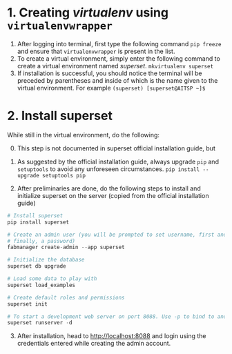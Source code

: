 # 1. Creating *virtualenv* using `virtualenvwrapper`

1. After logging into terminal, first type the following command
`pip freeze` 
and ensure that `virtualenvwrapper` is present in the list. 
2. To create a virtual environment, simply enter the following command to create a virtual environment named *superset*.
`mkvirtualenv superset` 
3. If installation is successful, you should notice the terminal will be preceded by parentheses and inside of which is the name given to the virtual environment. For example
`(superset) [superset@AITSP ~]$`

# 2. Install superset
While still in the virtual environment, do the following:

0. This step is not documented in superset official installation guide, but 

1. As suggested by the official installation guide, always upgrade `pip` and `setuptools` to avoid any unforeseen circumstances.
`pip install --upgrade setuptools pip`

2. After preliminaries are done, do the following steps to install and initialize superset on the server (copied from the official installation guide)
```python
# Install superset
pip install superset

# Create an admin user (you will be prompted to set username, first and last name and
# finally, a password)
fabmanager create-admin --app superset

# Initialize the database
superset db upgrade

# Load some data to play with
superset load_examples

# Create default roles and permissions
superset init

# To start a development web server on port 8088. Use -p to bind to another port.
superset runserver -d
```

3. After installation, head to [http://localhost:8088](http://localhost:8088) and login using the credentials entered while creating the admin account. 

<!--stackedit_data:
eyJoaXN0b3J5IjpbLTkwMDQwMDQ3NCwtMjM2OTg5ODk1LDIxMT
Y4MTc0NDgsLTkwODI1MzUyMl19
-->
